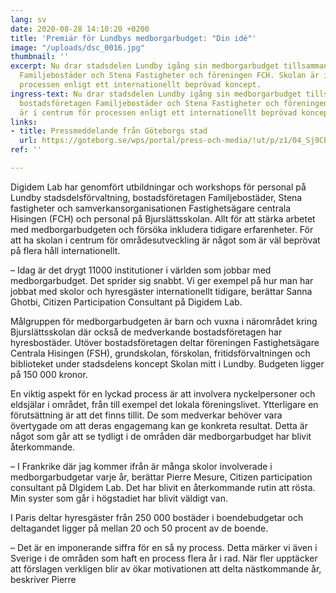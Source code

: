 ```yaml
---
lang: sv
date: 2020-08-28 14:10:20 +0200
title: 'Premiär för Lundbys medborgarbudget: "Din idé"'
image: "/uploads/dsc_0016.jpg"
thumbnail: ''
excerpt: Nu drar stadsdelen Lundby igång sin medborgarbudget tillsammans med bostadsföretagen
  Familjebostäder och Stena Fastigheter och föreningen FCH. Skolan är i centrum för
  processen enligt ett internationellt beprövad koncept.
ingress-text: Nu drar stadsdelen Lundby igång sin medborgarbudget tillsammans med
  bostadsföretagen Familjebostäder och Stena Fastigheter och föreningen FCH. Skolan
  är i centrum för processen enligt ett internationellt beprövad koncept.
links:
- title: Pressmeddelande från Göteborgs stad
  url: https://goteborg.se/wps/portal/press-och-media/!ut/p/z1/04_Sj9CPykssy0xPLMnMz0vMAfIjo8ziTYzcDQy9TAy9LcyczA0cfbydjc28zQO9_cz0wwkpiAJKG-AAjgb6BbmhigCtQt1s/dz/d5/L2dBISEvZ0FBIS9nQSEh/#/pressreleases/unikt-samarbete-kring-medborgarbudget-foer-engagemang-och-gemenskap-i-omraadet-kring-bjurslaettsskolan-3033896
ref: ''

---
```

Digidem Lab har genomfört utbildningar och workshops för personal på Lundby stadsdelsförvaltning, bostadsföretagen Familjebostäder, Stena fastigheter och samverkansorganisationen Fastighetsägare centrala Hisingen (FCH) och personal på Bjurslättsskolan. Allt för att stärka arbetet med medborgarbudgeten och försöka inkludera tidigare erfarenheter. För att ha skolan i centrum för områdesutveckling är något som är väl beprövat på flera håll internationellt.

– Idag är det drygt 11000 institutioner i världen som jobbar med medborgarbudget. Det sprider sig snabbt. Vi ger exempel på hur man har jobbat med skolor och hyresgäster internationellt tidigare, berättar Sanna Ghotbi, Citizen Participation Consultant på Digidem Lab.

Målgruppen för medborgarbudgeten är barn och vuxna i närområdet kring Bjurslättsskolan där också de medverkande bostadsföretagen har hyresbostäder. Utöver bostadsföretagen deltar föreningen Fastighetsägare Centrala Hisingen (FSH), grundskolan, förskolan, fritidsförvaltningen och biblioteket under stadsdelens koncept Skolan mitt i Lundby. Budgeten ligger på 150 000 kronor.

En viktig aspekt för en lyckad process är att involvera nyckelpersoner och eldsjälar i området, från till exempel det lokala föreningslivet. Ytterligare en förutsättning är att det finns tillit. De som medverkar behöver vara övertygade om att deras engagemang kan ge konkreta resultat. Detta är något som går att se tydligt i de områden där medborgarbudget har blivit återkommande.

– I Frankrike där jag kommer ifrån är många skolor involverade i medborgarbudgetar varje år, berättar Pierre Mesure, Citizen participation consultant på DIgidem Lab. Det har blivit en återkommande rutin att rösta. Min syster som går i högstadiet har blivit väldigt van.

I Paris deltar hyresgäster från 250 000 bostäder i boendebudgetar och deltagandet ligger på mellan 20 och 50 procent av de boende.

– Det är en imponerande siffra för en så ny process. Detta märker vi även i Sverige i de områden som haft en process flera år i rad. När fler upptäcker att förslagen verkligen blir av ökar motivationen att delta nästkommande år, beskriver Pierre